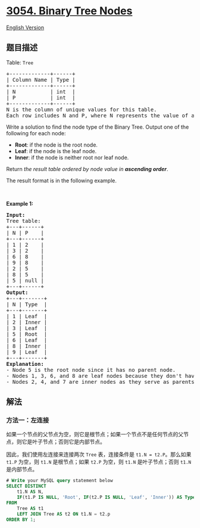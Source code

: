 # [3054. Binary Tree Nodes](https://leetcode.cn/problems/binary-tree-nodes)

[English Version](/solution/3000-3099/3054.Binary%20Tree%20Nodes/README_EN.md)

<!-- tags: -->

## 题目描述

<!-- 这里写题目描述 -->

<p>Table: <font face="monospace"><code>Tree</code></font></p>

<pre>
+-------------+------+ 
| Column Name | Type | 
+-------------+------+ 
| N           | int  | 
| P           | int  |
+-------------+------+
N is the column of unique values for this table.
Each row includes N and P, where N represents the value of a node in Binary Tree, and P is the parent of N.
</pre>

<p>Write a solution to find the node type of the Binary Tree. Output one of the following for each node:</p>

<ul>
	<li><strong>Root</strong>: if the node is the root node.</li>
	<li><strong>Leaf</strong>: if the node is the leaf node.</li>
	<li><strong>Inner</strong>: if the node is neither root nor leaf node.</li>
</ul>

<p>Return <em>the result table ordered by node value in <strong>ascending order</strong></em>.</p>

<p>The result format is in the following example.</p>

<p>&nbsp;</p>
<p><strong class="example">Example 1:</strong></p>

<pre>
<strong>Input:</strong> 
Tree table:
+---+------+
| N | P    | 
+---+------+
| 1 | 2    |
| 3 | 2    | 
| 6 | 8    | 
| 9 | 8    | 
| 2 | 5    | 
| 8 | 5    | 
| 5 | null | 
+---+------+
<strong>Output:</strong> 
+---+-------+
| N | Type  | 
+---+-------+
| 1 | Leaf  | 
| 2 | Inner |
| 3 | Leaf  |
| 5 | Root  |
| 6 | Leaf  |
| 8 | Inner |
| 9 | Leaf  |    
+---+-------+
<strong>Explanation:</strong> 
- Node 5 is the root node since it has no parent node.
- Nodes 1, 3, 6, and 8 are leaf nodes because they don&#39;t have any child nodes.
- Nodes 2, 4, and 7 are inner nodes as they serve as parents to some of the nodes in the structure.
</pre>

## 解法

### 方法一：左连接

如果一个节点的父节点为空，则它是根节点；如果一个节点不是任何节点的父节点，则它是叶子节点；否则它是内部节点。

因此，我们使用左连接来连接两次 `Tree` 表，连接条件是 `t1.N = t2.P`。那么如果 `t1.P` 为空，则 `t1.N` 是根节点；如果 `t2.P` 为空，则 `t1.N` 是叶子节点；否则 `t1.N` 是内部节点。

<!-- tabs:start -->

```sql
# Write your MySQL query statement below
SELECT DISTINCT
    t1.N AS N,
    IF(t1.P IS NULL, 'Root', IF(t2.P IS NULL, 'Leaf', 'Inner')) AS Type
FROM
    Tree AS t1
    LEFT JOIN Tree AS t2 ON t1.N = t2.p
ORDER BY 1;
```

<!-- tabs:end -->

<!-- end -->
